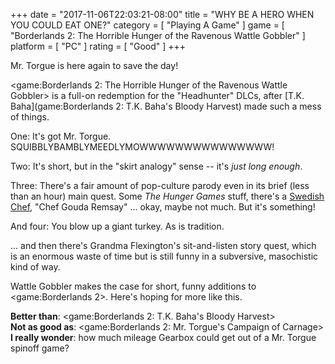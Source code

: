+++
date = "2017-11-06T22:03:21-08:00"
title = "WHY BE A HERO WHEN YOU COULD EAT ONE?"
category = [ "Playing A Game" ]
game = [ "Borderlands 2: The Horrible Hunger of the Ravenous Wattle Gobbler" ]
platform = [ "PC" ]
rating = [ "Good" ]
+++

Mr. Torgue is here again to save the day!

<game:Borderlands 2: The Horrible Hunger of the Ravenous Wattle Gobbler> is a full-on redemption for the "Headhunter" DLCs, after [T.K. Baha](game:Borderlands 2: T.K. Baha's Bloody Harvest) made such a mess of things.

One: It's got Mr. Torgue.  SQUIBBLYBAMBLYMEEDLYMOWWWWWWWWWWWWWWW!

Two: It's short, but in the "skirt analogy" sense -- it's <i>just long enough</i>.

Three: There's a fair amount of pop-culture parody even in its brief (less than an hour) main quest.  Some <i>The Hunger Games</i> stuff, there's a <a href="https://en.wikipedia.org/wiki/Swedish_Chef">Swedish Chef</a>, "Chef Gouda Remsay" ... okay, maybe not much.  But it's something!

And four: You blow up a giant turkey.  As is tradition.

... and then there's Grandma Flexington's sit-and-listen story quest, which is an enormous waste of time but is still funny in a subversive, masochistic kind of way.

Wattle Gobbler makes the case for short, funny additions to <game:Borderlands 2>.  Here's hoping for more like this.

<b>Better than</b>: <game:Borderlands 2: T.K. Baha's Bloody Harvest>  
<b>Not as good as</b>: <game:Borderlands 2: Mr. Torgue's Campaign of Carnage>  
<b>I really wonder</b>: how much mileage Gearbox could get out of a Mr. Torgue spinoff game?
